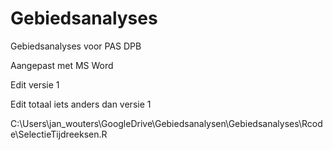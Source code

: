 # Gebiedsanalyses

Gebiedsanalyses voor PAS DPB

Aangepast met MS Word

Edit versie 1

Edit totaal iets anders dan versie 1

C:\Users\jan_wouters\GoogleDrive\Gebiedsanalysen\Gebiedsanalyses\Rcode\SelectieTijdreeksen.R